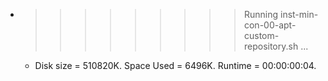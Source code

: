 * >>>>>>>>> Running inst-min-con-00-apt-custom-repository.sh ...
  * Disk size = 510820K. Space Used = 6496K. Runtime = 00:00:00:04.
